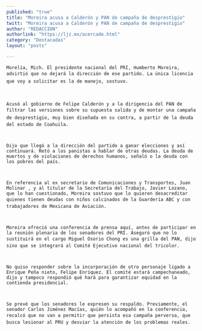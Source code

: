 ```yaml
---
published: "true"
title: "Moreira acusa a Calderón y PAN de campaña de desprestigio"
twitt: "Moreira acusa a Calderón y PAN de campaña de desprestigio"
author: "REDACCION"
authorlink: "https://ljz.mx/acercade.html"
category: "Destacadas"
layout: "posts"

---
```



  
    Morelia, Mich. El presidente nacional del PRI, Humberto Moreira, advirtió que no dejará la dirección de ese partido. La única licencia que voy a solicitar es la de manejo, sostuvo.
  
  
  
    Acusó al gobierno de Felipe Calderón y a la dirigencia del PAN de filtrar las versiones sobre su supuesta salida y de montar una campaña de desprestigio, muy bien diseñada en su contra, a partir de la deuda del estado de Coahuila.
  
  
  
    Dijo que llegó a la dirección del partido a ganar elecciones y así continuará. Retó a los panistas a hablar de otras deudas. La deuda de muertos y de violaciones de derechos humanos, señaló o la deuda con los pobres del país.
  
  
  
    En referencia al ex secretario de Comunicaciones y Transportes, Juan Molinar , y al titular de la Secretaría del Trabajo, Javier Lozano, que lo han cuestionado, Moreira sostuvo que lo quieren desacreditar quienes tienen deudas con niños calcinados de la Guardería ABC y con trabajadores de Mexicana de Aviación.
  
  
  
    Moreira ofreció una conferencia de prensa aquí, antes de participar en la reunión plenaria de los senadores del PRI. Aseguró que no lo sustituirá en el cargo Miguel Osorio Chong es una grilla del PAN, dijo sino que se integrará al Comité Ejecutivo nacional del tricolor.
  
  
  
    No quiso responder sobre la incorporación de otro personaje ligado a Enrique Peña nieto, Felipe Enríquez. El comité estará campechaneado, dijo y tampoco respondió qué hará para garantizar equidad en la contienda presidencial.
  
  
  
    Se prevé que los senadores le expresen su respaldo. Previamente, el senador Carlos Jiménez Macías, quién lo acompañó en la conferencia, recalcó que no van a permitir que persista esa campaña perversa, que busca lesionar al PRU y desviar la atención de los problemas reales.
  

